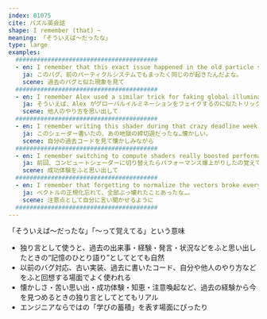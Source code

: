 ```yaml
---
index: 01075
cite: パズル英会話
shape: I remember (that) ~
meaning: 「そういえば〜だったな」
type: large
examples:
  ########################################
  - en: I remember that this exact issue happened in the old particle system too.
    ja: このバグ、前のパーティクルシステムでもまったく同じのが起きたんだよな。
    scene: 過去のバグと似た現象を見て
  ########################################
  - en: I remember Alex used a similar trick for faking global illumination.
    ja: そういえば、Alex がグローバルイルミネーションをフェイクするのに似たトリック使ってたな。
    scene: 他人のやり方を思い出して
  ########################################
  - en: I remember writing this shader during that crazy deadline week.
    ja: このシェーダー書いたの、あの地獄の締切週だったな…懐かしい。
    scene: 自分の過去コードを見て懐かしみながら
  ########################################
  - en: I remember switching to compute shaders really boosted performance last time.
    ja: 前回、コンピュートシェーダーに切り替えたらパフォーマンス爆上がりしたの覚えてる。
    scene: 成功体験をふと思い出して
  ########################################
  - en: I remember that forgetting to normalize the vectors broke everything once.
    ja: ベクトルの正規化忘れて、全部ぶっ壊れたことあったな…。
    scene: 注意点として自分に言い聞かせるように
  ########################################
---
```


「そういえば〜だったな」「〜って覚えてる」という意味

- 独り言として使うと、過去の出来事・経験・発言・状況などをふと思い出したときの“記憶のひとり語り”としてとても自然
- 以前のバグ対応、古い実装、過去に書いたコード、自分や他人のやり方などをふと回想する場面でよく使われる
- 懐かしさ・苦い思い出・成功体験・知恵・注意喚起など、過去の経験から今を見つめるときの独り言としてとてもリアル
- エンジニアならではの「学びの蓄積」を表す場面にぴったり
